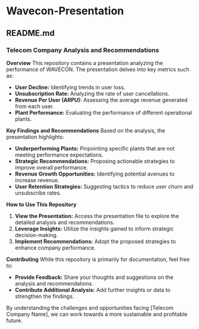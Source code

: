 # Wavecon-Presentation

## README.md

### Telecom Company Analysis and Recommendations

**Overview**
This repository contains a presentation analyzing the performance of WAVECON. The presentation delves into key metrics such as:

* **User Decline:** Identifying trends in user loss.
* **Unsubscription Rate:** Analyzing the rate of user cancellations.
* **Revenue Per User (ARPU):** Assessing the average revenue generated from each user.
* **Plant Performance:** Evaluating the performance of different operational plants.

**Key Findings and Recommendations**
Based on the analysis, the presentation highlights:

* **Underperforming Plants:** Pinpointing specific plants that are not meeting performance expectations.
* **Strategic Recommendations:** Proposing actionable strategies to improve overall performance.
* **Revenue Growth Opportunities:** Identifying potential avenues to increase revenue.
* **User Retention Strategies:** Suggesting tactics to reduce user churn and unsubscribe rates.

**How to Use This Repository**
1. **View the Presentation:** Access the presentation file to explore the detailed analysis and recommendations.
2. **Leverage Insights:** Utilize the insights gained to inform strategic decision-making.
3. **Implement Recommendations:** Adopt the proposed strategies to enhance company performance.

**Contributing**
While this repository is primarily for documentation, feel free to:

* **Provide Feedback:** Share your thoughts and suggestions on the analysis and recommendations.
* **Contribute Additional Analysis:** Add further insights or data to strengthen the findings.

By understanding the challenges and opportunities facing [Telecom Company Name], we can work towards a more sustainable and profitable future.

